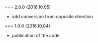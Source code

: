 === 2.0.0 (2016.10.05)

* add conversion from opposite direction

=== 1.0.0 (2016.10.04)

* publication of the code
